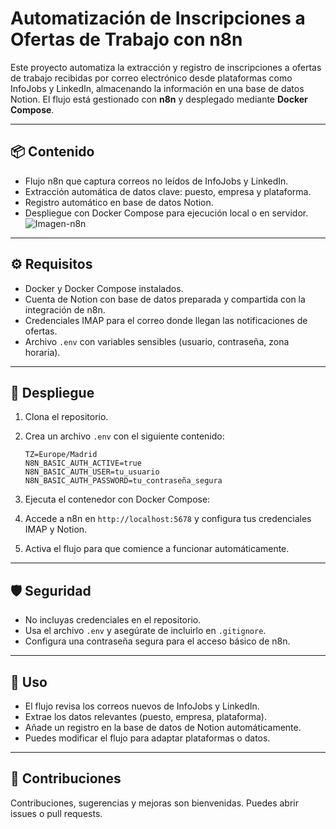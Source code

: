 # Automatización de Inscripciones a Ofertas de Trabajo con n8n

Este proyecto automatiza la extracción y registro de inscripciones a ofertas de trabajo recibidas por correo electrónico desde plataformas como InfoJobs y LinkedIn, almacenando la información en una base de datos Notion. El flujo está gestionado con **n8n** y desplegado mediante **Docker Compose**.

---

## 📦 Contenido

- Flujo n8n que captura correos no leídos de InfoJobs y LinkedIn.  
- Extracción automática de datos clave: puesto, empresa y plataforma.  
- Registro automático en base de datos Notion.  
- Despliegue con Docker Compose para ejecución local o en servidor.
![Imagen-n8n](./capturas/Screenshot_1.png)

---

## ⚙️ Requisitos

- Docker y Docker Compose instalados.  
- Cuenta de Notion con base de datos preparada y compartida con la integración de n8n.  
- Credenciales IMAP para el correo donde llegan las notificaciones de ofertas.  
- Archivo `.env` con variables sensibles (usuario, contraseña, zona horaria).

---

## 🚀 Despliegue

1. Clona el repositorio.

2. Crea un archivo `.env` con el siguiente contenido:

   ```env
   TZ=Europe/Madrid
   N8N_BASIC_AUTH_ACTIVE=true
   N8N_BASIC_AUTH_USER=tu_usuario
   N8N_BASIC_AUTH_PASSWORD=tu_contraseña_segura

3. Ejecuta el contenedor con Docker Compose:

4. Accede a n8n en `http://localhost:5678` y configura tus credenciales IMAP y Notion.

5. Activa el flujo para que comience a funcionar automáticamente.

---

## 🛡 Seguridad

- No incluyas credenciales en el repositorio.  
- Usa el archivo `.env` y asegúrate de incluirlo en `.gitignore`.  
- Configura una contraseña segura para el acceso básico de n8n.

---

## 📄 Uso

- El flujo revisa los correos nuevos de InfoJobs y LinkedIn.  
- Extrae los datos relevantes (puesto, empresa, plataforma).  
- Añade un registro en la base de datos de Notion automáticamente.  
- Puedes modificar el flujo para adaptar plataformas o datos.

---

## 🤝 Contribuciones

Contribuciones, sugerencias y mejoras son bienvenidas. Puedes abrir issues o pull requests.
